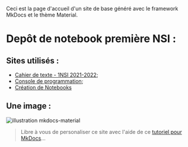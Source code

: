 Ceci est la page d'accueil d'un site de base généré avec le framework MkDocs et le thème Material.

# Depôt de notebook première NSI :

## Sites utilisés :
- [Cahier de texte - 1NSI 2021-2022](https://ericecmorlaix.github.io/1NSI_2021-2022/);
- [Console de programmation](https://console.basthon.fr/);
- [Création de Notebooks](https://notebook.basthon.fr/)

## Une image :
![illustration mkdocs-material](https://squidfunk.github.io/mkdocs-material/assets/images/illustration.png)





> Libre à vous de personaliser ce site avec l'aide de ce [tutoriel pour MkDocs](https://github.com/ericECmorlaix/adn-Tutoriel_site_web)...
